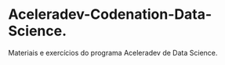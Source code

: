 # Aceleradev-Codenation-Data-Science.
Materiais e exercícios do programa Aceleradev de Data Science.
